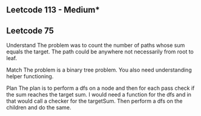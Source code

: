 ## Leetcode 113 - Medium*
## Leetcode 75

Understand
The problem was to count the number of paths whose sum equals the target. The path could be anywhere not necessarily from root to leaf.

Match
The problem is a binary tree problem. You also need understanding helper functioning.

Plan
The plan is to perform a dfs on a node and then for each pass check if the sum reaches the target sum. I would need a function for the dfs and in that would call a checker for the targetSum. Then perform a dfs on the children and do the same.
